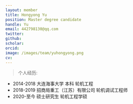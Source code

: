 ```yaml
---
layout: member
title: Hongyong Yu
position: Master degree candidate
handle: Yu
email: 442798130@qq.com
twitter: 
github: 
scholar:
orcid: 
image: /images/team/yuhongyong.png
cv: 
---
```


> 个人经历:

- 2014-2018 大连海事大学 本科 轮机工程
- 2018-2019 招商局重工（江苏）有限公司 轮机调试工程师
- 2020-至今 硕士研究生 轮机工程学硕
